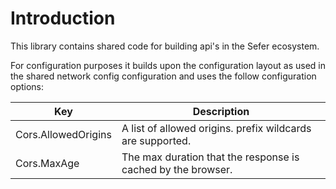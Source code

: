 # Introduction

This library contains shared code for building api's in the Sefer ecosystem.

For configuration purposes it builds upon the  configuration layout as used
in the shared network config configuration and uses the follow configuration options:

| Key                 | Description                                                  |
|---------------------|--------------------------------------------------------------|
| Cors.AllowedOrigins | A list of allowed origins. prefix wildcards are supported.   |
| Cors.MaxAge         | The max duration that the response is cached by the browser. |